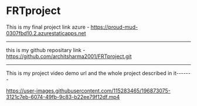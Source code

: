 # FRTproject

This is my final project link azure - https://proud-mud-0307fbd10.2.azurestaticapps.net


*************************************************************************************************

this is my github repositary link - https://github.com/architsharma2001/FRTproject.git

********************************************************************************************


This is my project video demo url and the whole project described in it-------



https://user-images.githubusercontent.com/115283465/196873075-3121c7eb-6074-49fb-9c83-b22ee79f12df.mp4

